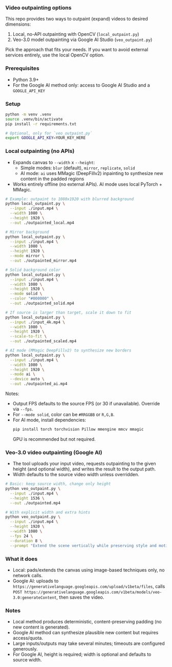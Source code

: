 ### Video outpainting options

This repo provides two ways to outpaint (expand) videos to desired dimensions:

1) Local, no-API outpainting with OpenCV (`local_outpaint.py`)
2) Veo-3.0 model outpainting via Google AI Studio (`veo_outpaint.py`)

Pick the approach that fits your needs. If you want to avoid external services entirely, use the local OpenCV option.

### Prerequisites
- Python 3.9+
- For the Google AI method only: access to Google AI Studio and a `GOOGLE_API_KEY`

### Setup
```bash
python -m venv .venv
source .venv/bin/activate
pip install -r requirements.txt

# Optional, only for `veo_outpaint.py`
export GOOGLE_API_KEY=YOUR_KEY_HERE
```

### Local outpainting (no APIs)
- Expands canvas to `--width` x `--height`:
  - Simple modes: `blur` (default), `mirror`, `replicate`, `solid`
  - AI mode: `ai` uses MMagic (DeepFillv2) inpainting to synthesize new content in the padded regions
- Works entirely offline (no external APIs). AI mode uses local PyTorch + MMagic.

```bash
# Example: outpaint to 1080x1920 with blurred background
python local_outpaint.py \
  --input ./input.mp4 \
  --width 1080 \
  --height 1920 \
  --out ./outpainted_local.mp4

# Mirror background
python local_outpaint.py \
  --input ./input.mp4 \
  --width 1080 \
  --height 1920 \
  --mode mirror \
  --out ./outpainted_mirror.mp4

# Solid background color
python local_outpaint.py \
  --input ./input.mp4 \
  --width 1080 \
  --height 1920 \
  --mode solid \
  --color "#000000" \
  --out ./outpainted_solid.mp4

# If source is larger than target, scale it down to fit
python local_outpaint.py \
  --input ./input_4k.mp4 \
  --width 1080 \
  --height 1920 \
  --scale-to-fit \
  --out ./outpainted_scaled.mp4

# AI mode (MMagic DeepFillv2) to synthesize new borders
python local_outpaint.py \
  --input ./input.mp4 \
  --width 1080 \
  --height 1920 \
  --mode ai \
  --device auto \
  --out ./outpainted_ai.mp4
```

Notes:
- Output FPS defaults to the source FPS (or 30 if unavailable). Override via `--fps`.
- For `--mode solid`, color can be `#RRGGBB` or `R,G,B`.
- For AI mode, install dependencies:
  ```bash
  pip install torch torchvision Pillow mmengine mmcv mmagic
  ```
  GPU is recommended but not required.

### Veo-3.0 video outpainting (Google AI)
- The tool uploads your input video, requests outpainting to the given height (and optional width), and writes the result to the output path.
- Width defaults to the source video width unless overridden.

```bash
# Basic: keep source width, change only height
python veo_outpaint.py \
  --input ./input.mp4 \
  --height 1536 \
  --out ./outpainted.mp4

# With explicit width and extra hints
python veo_outpaint.py \
  --input ./input.mp4 \
  --height 1920 \
  --width 1080 \
  --fps 24 \
  --duration 8 \
  --prompt "Extend the scene vertically while preserving style and motion."
```

### What it does
- Local: pads/extends the canvas using image-based techniques only, no network calls.
- Google AI: uploads to `https://generativelanguage.googleapis.com/upload/v1beta/files`, calls `POST https://generativelanguage.googleapis.com/v1beta/models/veo-3.0:generateContent`, then saves the video.

### Notes
- Local method produces deterministic, content-preserving padding (no new content is generated).
- Google AI method can synthesize plausible new content but requires access/quota.
- Large inputs/outputs may take several minutes; timeouts are configured generously.
- For Google AI, height is required; width is optional and defaults to source width.
